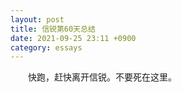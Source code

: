 ```yaml
---
layout: post
title: 信锐第60天总结
date: 2021-09-25 23:11 +0900
category: essays
---
```



&ensp;&ensp;&ensp;&ensp;快跑，赶快离开信锐。不要死在这里。